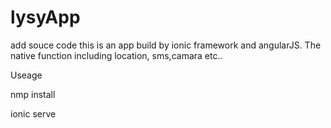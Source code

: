 # lysyApp
add souce code
this is an app build by ionic framework and angularJS.
The native function including location, sms,camara  etc..

Useage

nmp install

ionic serve
